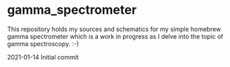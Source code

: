 # gamma_spectrometer
This repository holds my sources and schematics for my simple homebrew gamma spectrometer which is a work in progress as I delve into the topic of gamma spectroscopy. :-)

2021-01-14  Initial commit
